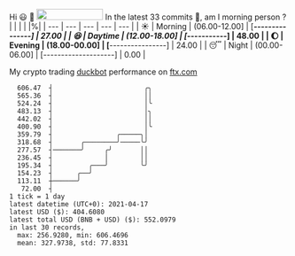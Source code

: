 Hi :smiley: :wave: <img src="https://jojoee.jojoee.com/api/utcnow" width="120" height="20">
In the latest 33 commits :bug:, am I morning person ? 
| | | | |%|
| --- | --- | --- | --- | --- |
| :sunny: | Morning | (06.00-12.00] | [*****---------------] | 27.00 |
| :satisfied: | Daytime | (12.00-18.00] | [*********-----------] | 48.00 |
| :moon: | Evening | (18.00-00.00] | [****----------------] | 24.00 |
| :sleeping: | Night | (00.00-06.00] | [--------------------] | 0.00 |

My crypto trading [duckbot](https://github.com/jojoee/duckbot) performance on [ftx.com](https://ftx.com/#a=13144711)
```
  606.47  ┤                       ╭╮
  565.36  ┤                       ││
  524.24  ┤                       │╰
  483.13  ┤                       │╮
  442.02  ┤                       ││
  400.90  ┤                       │╰
  359.79  ┤                ╭─────╮│
  318.68  ┤       ╭────────╯─────╰╯
  277.57  ┤───────╯     ╭╯       ││
  236.45  ┤             │        ││
  195.34  ┤         ╭───╯        ╰╯
  154.23  ┤      ╭──╯
  113.11  ┼──────╯
   72.00  ┤
1 tick = 1 day
latest datetime (UTC+0): 2021-04-17
latest USD ($): 404.6080
latest total USD (BNB + USD) ($): 552.0979
in last 30 records,
  max: 256.9280, min: 606.4696
  mean: 327.9738, std: 77.8331
``` 

